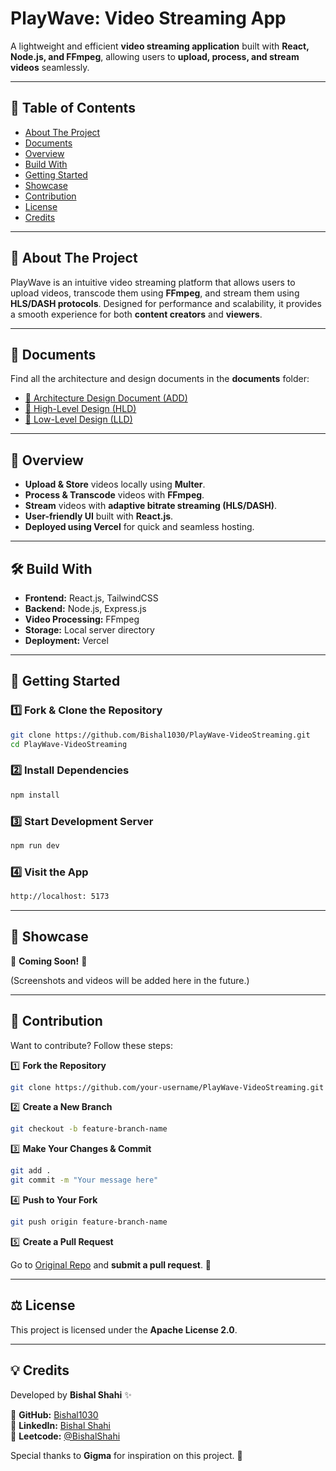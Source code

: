 # PlayWave: Video Streaming App


A lightweight and efficient **video streaming application** built with **React, Node.js, and FFmpeg**, allowing users to **upload, process, and stream videos** seamlessly.

---

## 📜 Table of Contents

- [About The Project](#about-the-project)
- [Documents](#documents)
- [Overview](#overview)
- [Build With](#build-with)
- [Getting Started](#getting-started)
- [Showcase](#showcase)
- [Contribution](#contribution)
- [License](#license)
- [Credits](#credits)

---

## 🎯 About The Project

PlayWave is an intuitive video streaming platform that allows users to upload videos, transcode them using **FFmpeg**, and stream them using **HLS/DASH protocols**. Designed for performance and scalability, it provides a smooth experience for both **content creators** and **viewers**.

---

## 📄 Documents

Find all the architecture and design documents in the **documents** folder:

- [📜 Architecture Design Document (ADD)](https://docs.google.com/document/d/1NDdKjVpmyU0XsuU9hug-WwuQgxMOEJ7qYrbXcowA4_A/edit?usp=sharing)
- [📜 High-Level Design (HLD)](https://docs.google.com/document/d/1Iy6VMGecBGZWS-3VTBLAoyaLZnp5ehZigVJXZpNd2zo/edit?usp=sharing)
- [📜 Low-Level Design (LLD)](https://docs.google.com/document/d/1J44Jz9v8nM1AdTe0qqYRZoNfEDarSrM_VbPgfkXHaGw/edit?usp=sharing)

---

## 🔎 Overview

- **Upload & Store** videos locally using **Multer**.
- **Process & Transcode** videos with **FFmpeg**.
- **Stream** videos with **adaptive bitrate streaming (HLS/DASH)**.
- **User-friendly UI** built with **React.js**.
- **Deployed using Vercel** for quick and seamless hosting.

---

## 🛠️ Build With

- **Frontend:** React.js, TailwindCSS
- **Backend:** Node.js, Express.js
- **Video Processing:** FFmpeg
- **Storage:** Local server directory
- **Deployment:** Vercel

---

## 🚀 Getting Started

### 1️⃣ Fork & Clone the Repository

```sh
git clone https://github.com/Bishal1030/PlayWave-VideoStreaming.git
cd PlayWave-VideoStreaming
```

### 2️⃣ Install Dependencies

```sh
npm install
```

### 3️⃣ Start Development Server

```sh
npm run dev
```

### 4️⃣ Visit the App

```sh
http://localhost: 5173
```

---

## 🎥 Showcase

🚧 **Coming Soon!** 🚧

(Screenshots and videos will be added here in the future.)

---

## 🤝 Contribution

Want to contribute? Follow these steps:

1️⃣ **Fork the Repository**
```sh
git clone https://github.com/your-username/PlayWave-VideoStreaming.git
```

2️⃣ **Create a New Branch**
```sh
git checkout -b feature-branch-name
```

3️⃣ **Make Your Changes & Commit**
```sh
git add .
git commit -m "Your message here"
```

4️⃣ **Push to Your Fork**
```sh
git push origin feature-branch-name
```

5️⃣ **Create a Pull Request**

Go to [Original Repo](https://github.com/Bishal1030/PlayWave-VideoStreaming.git) and **submit a pull request**. 🚀

---

## ⚖️ License

This project is licensed under the **Apache License 2.0**.

---

## 💡 Credits

Developed by **Bishal Shahi** ✨

🔗 **GitHub:** [Bishal1030](https://github.com/Bishal1030)  
🔗 **LinkedIn:** [Bishal Shahi](https://linkedin.com/in/bishal1030)  
🔗 **Leetcode:** [@BishalShahi](https://leetcode.com/u/vishal4shahi/)  

Special thanks to **Gigma** for inspiration on this project. 🙌
